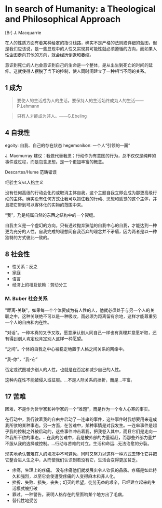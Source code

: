 # In search of Humanity: a Theological and Philosophical Approach


[Br] J. Macquarrie



在人的性质方面有着某种给定的指引线路，确实不是严格的法则或详细的蓝图，但是我们应该说，是一些显现中的人性又实现其可能性就必须遵循的方向，而如果人性企图走向其他的方向，就会经历倒退和萎缩。


意识到死亡的人也会意识到自己的生命是一个整体，是从出生到死亡的时间的延伸。这就使得人摆脱了当下的控制，使人同时间建立了一种相当不同的关系。


## 1 成为

> 要使人的生活成为人的生活，要保持人的生活始终成为人的生活——P.Lehmann

> 只有人才能成为非人。——G.Ebeling

## 4  自我性
egoity: 自我、自己的存在状态
hegemonikon: 一个人“引领的一面”

J. Macmurray 建议：我做代替我思；行动作为有意图的行为，总不仅仅是纯粹的事件或过程，而是包含思想，是一个更加丰富的概念。

Descartes/Hume 范畴错误

经验主义vs人格主义

没有任何高级的行动会化约或取消主体自我，这个主题自我立即会成为那更高级行动的主体。确实没有任何方式让我可以抓住我的行动、思想和感觉的这个主体，并且把它带到可以客体化的实物的范围中来。

“我”，乃是纯属自然的东西之结构中的一个裂缝。

自我主义是一个虚幻的方向。只有通过抛弃狭隘的自我中心的自我，才能达到一种更为充分的人性。自我完成的理想同自我否弃的理念并不矛盾，因为两者是以一种独特的方式彼此一致的。

## 8 社会性

- 性关系：反之
- 家庭
- 语言
- 经济上的相互依赖：劳动分工

### M. Buber 社会关系
"距离-关联"。如果每一个个体要成为有人性的人，他就必须处于与另一个人的关联之中，这种关联绝不可以是一种吸收，而必须为距离留有余地，这样才能尊重另一个人的自由和内在性。

"对话"。一种本真的又予又取，愿意承认别人同自己一样也有真理并意愿听取，还有得到别人肯定也肯定别人这样一种愿望。

“之间”。个体的自我之中心被稳定地置于人格之间关系的网络中。

“我-你”，“我-它”

否定或试图减少别人的人性，也就是在否定和减少自己的人性。

这种内在性不能被侵入或征服。...不是人际关系的挫折，而是...丰富。


## 17 苦难

困难，不是作为哲学家和神学家的一个“难题”，而是作为一个令人心寒的事实。

在行动中，我行驶着我的自由并启动了一连串的事件，这些事件时我想要用来造成我所欲的某种事态。另一方面，在苦难中，某种事情是对我发生。一连串事件是超乎我的控制之外被启动的，这些事件冲击着我，把我卷入其中，而且它们是走向一种我所不欲的事态。...在我的苦难中，我是被外部的力量驱赶，而那些外部力量并不服从我的选择或控制。...行动与苦难的对立。生活和命运...无法治愈的分裂。

现实地承认苦难在人的境况中不可避免，同时又努力以这样一种方式去转化它并把它整合进人生之中，从而使我们认识到若没有它，生活会变得更加贫乏。

- 疼痛，生理上的疼痛。
  没有疼痛他们就发展出令人钦佩的品质。疼痛是如此持久和强烈，以至它会使遭受疼痛的人变得麻木和非人化。
- 挫折、失败、损失，丧失；幻灭的希望，徒劳无益的艰辛，已经建立起来的生活模式被打破
- 罪过。一种警告，表明人格存在的层面哟某个地方出了毛病。
- 替代性地受苦




